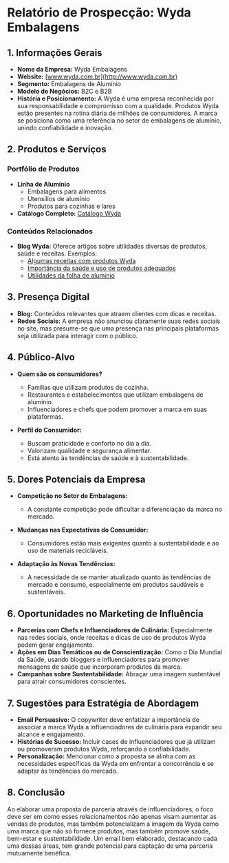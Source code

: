 # Relatório de Prospecção: Wyda Embalagens

## 1. Informações Gerais

- **Nome da Empresa:** Wyda Embalagens
- **Website:** [www.wyda.com.br](http://www.wyda.com.br)
- **Segmento:** Embalagens de Alumínio
- **Modelo de Negócios:** B2C e B2B
- **História e Posicionamento:** A Wyda é uma empresa reconhecida por sua responsabilidade e compromisso com a qualidade. Produtos Wyda estão presentes na rotina diária de milhões de consumidores. A marca se posiciona como uma referência no setor de embalagens de alumínio, unindo confiabilidade e inovação.

## 2. Produtos e Serviços

### Portfólio de Produtos
- **Linha de Alumínio**
  - Embalagens para alimentos
  - Utensílios de alumínio
  - Produtos para cozinhas e lares
- **Catálogo Completo:** [Catálogo Wyda](https://www.wyda.com.br/catalogo/)

### Conteúdos Relacionados
- **Blog Wyda:** Oferece artigos sobre utilidades diversas de produtos, saúde e receitas. Exemplos:
  - [Algumas receitas com produtos Wyda](https://www.wyda.com.br/blog/macarrao-wyda-flor-ditalia)
  - [Importância da saúde e uso de produtos adequados](https://www.wyda.com.br/blog/saude-em-primeiro-lugar)
  - [Utilidades da folha de alumínio](https://www.wyda.com.br/blog/utilidades-da-folha-de-aluminio)

## 3. Presença Digital

- **Blog:** Conteúdos relevantes que atraem clientes com dicas e receitas.
- **Redes Sociais:** A empresa não anunciou claramente suas redes sociais no site, mas presume-se que uma presença nas principais plataformas seja utilizada para interagir com o público.

## 4. Público-Alvo

- **Quem são os consumidores?**
  - Famílias que utilizam produtos de cozinha.
  - Restaurantes e estabelecimentos que utilizam embalagens de alumínio.
  - Influenciadores e chefs que podem promover a marca em suas plataformas.

- **Perfil do Consumidor:**
  - Buscam praticidade e conforto no dia a dia.
  - Valorizam qualidade e segurança alimentar.
  - Está atento às tendências de saúde e à sustentabilidade.

## 5. Dores Potenciais da Empresa

- **Competição no Setor de Embalagens:**
  - A constante competição pode dificultar a diferenciação da marca no mercado.
  
- **Mudanças nas Expectativas do Consumidor:**
  - Consumidores estão mais exigentes quanto à sustentabilidade e ao uso de materiais recicláveis.

- **Adaptação às Novas Tendências:** 
  - A necessidade de se manter atualizado quanto às tendências de mercado e consumo, especialmente em produtos saudáveis e sustentáveis.

## 6. Oportunidades no Marketing de Influência

- **Parcerias com Chefs e Influenciadores de Culinária:** Especialmente nas redes sociais, onde receitas e dicas de uso de produtos Wyda podem gerar engajamento.
- **Ações em Dias Temáticos ou de Conscientização:** Como o Dia Mundial da Saúde, usando bloggers e influenciadores para promover mensagens de saúde que incorporam produtos da marca.
- **Campanhas sobre Sustentabilidade:** Abraçar uma imagem sustentável para atrair consumidores conscientes.

## 7. Sugestões para Estratégia de Abordagem

- **Email Persuasivo:** O copywriter deve enfatizar a importância de associar a marca Wyda a influenciadores de culinária para expandir seu alcance e engajamento.
- **Histórias de Sucesso:** Incluir cases de influenciadores que já utilizam ou promoveram produtos Wyda, reforçando a confiabilidade.
- **Personalização:** Mencionar como a proposta se alinha com as necessidades específicas da Wyda em enfrentar a concorrência e se adaptar às tendências do mercado.

## 8. Conclusão

Ao elaborar uma proposta de parceria através de influenciadores, o foco deve ser em como esses relacionamentos não apenas visam aumentar as vendas de produtos, mas também potencializam a imagem da Wyda como uma marca que não só fornece produtos, mas também promove saúde, bem-estar e sustentabilidade. Um email bem elaborado, destacando cada uma dessas áreas, tem grande potencial para captação de uma parceria mutuamente benéfica.